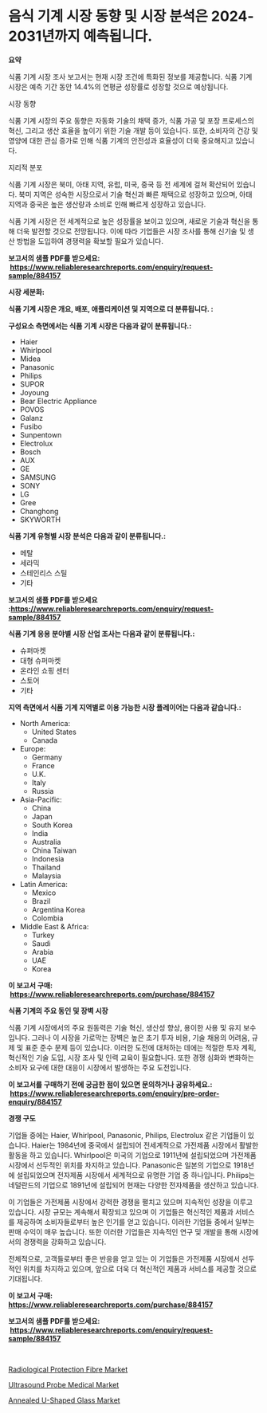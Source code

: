 <p><h1>음식 기계 시장 동향 및 시장 분석은 2024-2031년까지 예측됩니다.</h1></p><p><strong>요약</strong></p>
<p><p>식품 기계 시장 조사 보고서는 현재 시장 조건에 특화된 정보를 제공합니다. 식품 기계 시장은 예측 기간 동안 14.4%의 연평균 성장률로 성장할 것으로 예상됩니다.</p><p>시장 동향</p><p>식품 기계 시장의 주요 동향은 자동화 기술의 채택 증가, 식품 가공 및 포장 프로세스의 혁신, 그리고 생산 효율을 높이기 위한 기술 개발 등이 있습니다. 또한, 소비자의 건강 및 영양에 대한 관심 증가로 인해 식품 기계의 안전성과 효율성이 더욱 중요해지고 있습니다.</p><p>지리적 분포</p><p>식품 기계 시장은 북미, 아태 지역, 유럽, 미국, 중국 등 전 세계에 걸쳐 확산되어 있습니다. 북미 지역은 성숙한 시장으로서 기술 혁신과 빠른 채택으로 성장하고 있으며, 아태 지역과 중국은 높은 생산량과 소비로 인해 빠르게 성장하고 있습니다.</p><p>식품 기계 시장은 전 세계적으로 높은 성장률을 보이고 있으며, 새로운 기술과 혁신을 통해 더욱 발전할 것으로 전망됩니다. 이에 따라 기업들은 시장 조사를 통해 신기술 및 생산 방법을 도입하여 경쟁력을 확보할 필요가 있습니다.</p></p>
<p><strong>보고서의 샘플 PDF를 받으세요: &nbsp;<a href="https://www.reliableresearchreports.com/enquiry/request-sample/884157">https://www.reliableresearchreports.com/enquiry/request-sample/884157</a></strong></p>
<p><strong>시장 세분화:</strong></p>
<p><strong> 식품 기계 시장은 개요, 배포, 애플리케이션 및 지역으로 더 분류됩니다. :</strong></p>
<p><strong>구성요소 측면에서는 식품 기계 시장은 다음과 같이 분류됩니다.:</strong></p>
<p><ul><li>Haier</li><li>Whirlpool</li><li>Midea</li><li>Panasonic</li><li>Philips</li><li>SUPOR</li><li>Joyoung</li><li>Bear Electric Appliance</li><li>POVOS</li><li>Galanz</li><li>Fusibo</li><li>Sunpentown</li><li>Electrolux</li><li>Bosch</li><li>AUX</li><li>GE</li><li>SAMSUNG</li><li>SONY</li><li>LG</li><li>Gree</li><li>Changhong</li><li>SKYWORTH</li></ul></p>
<p><strong> 식품 기계 유형별 시장 분석은 다음과 같이 분류됩니다.:</strong></p>
<p><ul><li>메탈</li><li>세라믹</li><li>스테인리스 스틸</li><li>기타</li></ul></p>
<p><strong>보고서의 샘플 PDF를 받으세요 :<a href="https://www.reliableresearchreports.com/enquiry/request-sample/884157">https://www.reliableresearchreports.com/enquiry/request-sample/884157</a></strong></p>
<p><strong> 식품 기계 응용 분야별 시장 산업 조사는 다음과 같이 분류됩니다.:</strong></p>
<p><ul><li>슈퍼마켓</li><li>대형 슈퍼마켓</li><li>온라인 쇼핑 센터</li><li>스토어</li><li>기타</li></ul></p>
<p><strong>지역 측면에서 식품 기계 지역별로 이용 가능한 시장 플레이어는 다음과 같습니다.:</strong></p>
<p><ul>
    <li>
        North America:
        <ul>
            <li>United States</li>
            <li>Canada</li>
        </ul>
    </li>
    <li>
        Europe:
        <ul>
            <li>Germany</li>
            <li>France</li>
            <li>U.K.</li>
            <li>Italy</li>
            <li>Russia</li>
        </ul>
    </li>
    <li>
        Asia-Pacific:
        <ul>
            <li>China</li>
            <li>Japan</li>
            <li>South Korea</li>
            <li>India</li>
            <li>Australia</li>
            <li>China Taiwan</li>
            <li>Indonesia</li>
            <li>Thailand</li>
            <li>Malaysia</li>
        </ul>
    </li>
    <li>
        Latin America:
        <ul>
            <li>Mexico</li>
            <li>Brazil</li>
            <li>Argentina Korea</li>
            <li>Colombia</li>
        </ul>
    </li>
    <li>
        Middle East & Africa:
        <ul>
            <li>Turkey</li>
            <li>Saudi</li>
            <li>Arabia</li>
            <li>UAE</li>
            <li>Korea</li>
        </ul>
    </li>
    </ul></p>
<p><strong>이 보고서 구매: &nbsp;<a href="https://www.reliableresearchreports.com/purchase/884157">https://www.reliableresearchreports.com/purchase/884157</a></strong></p>
<p><strong>식품 기계의 주요 동인 및 장벽 시장</strong></p>
<p><p>식품 기계 시장에서의 주요 원동력은 기술 혁신, 생산성 향상, 용이한 사용 및 유지 보수입니다. 그러나 이 시장을 가로막는 장벽은 높은 초기 투자 비용, 기술 채용의 어려움, 규제 및 표준 준수 문제 등이 있습니다. 이러한 도전에 대처하는 데에는 적절한 투자 계획, 혁신적인 기술 도입, 시장 조사 및 인력 교육이 필요합니다. 또한 경쟁 심화와 변화하는 소비자 요구에 대한 대응이 시장에서 발생하는 주요 도전입니다.</p></p>
<p><strong>이 보고서를 구매하기 전에 궁금한 점이 있으면 문의하거나 공유하세요.: &nbsp;<a href="https://www.reliableresearchreports.com/enquiry/pre-order-enquiry/884157">https://www.reliableresearchreports.com/enquiry/pre-order-enquiry/884157</a></strong></p>
<p><strong>경쟁 구도</strong></p>
<p><p>기업들 중에는 Haier, Whirlpool, Panasonic, Philips, Electrolux 같은 기업들이 있습니다. Haier는 1984년에 중국에서 설립되어 전세계적으로 가전제품 시장에서 활발한 활동을 하고 있습니다. Whirlpool은 미국의 기업으로 1911년에 설립되었으며 가전제품 시장에서 선두적인 위치를 차지하고 있습니다. Panasonic은 일본의 기업으로 1918년에 설립되었으며 전자제품 시장에서 세계적으로 유명한 기업 중 하나입니다. Philips는 네덜란드의 기업으로 1891년에 설립되어 현재는 다양한 전자제품을 생산하고 있습니다.</p><p>이 기업들은 가전제품 시장에서 강력한 경쟁을 펼치고 있으며 지속적인 성장을 이루고 있습니다. 시장 규모는 계속해서 확장되고 있으며 이 기업들은 혁신적인 제품과 서비스를 제공하여 소비자들로부터 높은 인기를 얻고 있습니다. 이러한 기업들 중에서 일부는 판매 수익이 매우 높습니다. 또한 이러한 기업들은 지속적인 연구 및 개발을 통해 시장에서의 경쟁력을 강화하고 있습니다.</p><p>전체적으로, 고객들로부터 좋은 반응을 얻고 있는 이 기업들은 가전제품 시장에서 선두적인 위치를 차지하고 있으며, 앞으로 더욱 더 혁신적인 제품과 서비스를 제공할 것으로 기대됩니다.</p></p>
<p><strong>이 보고서 구매: &nbsp; <a href="https://www.reliableresearchreports.com/purchase/884157">https://www.reliableresearchreports.com/purchase/884157</a></strong></p>
<p><strong>보고서의 샘플 PDF를 받으세요: &nbsp;<a href="https://www.reliableresearchreports.com/enquiry/request-sample/884157">https://www.reliableresearchreports.com/enquiry/request-sample/884157</a></strong><strong></strong></p>
<p>&nbsp;</p>
<p><p><a href="https://github.com/edytherolanlouisejk1miz0wig/Market-Research-Report-List-1/blob/main/radiological-protection-fibre-market.md">Radiological Protection Fibre Market</a></p><p><a href="https://military-diascia-e68.notion.site/Ultrasound-Probe-Medical-Market-Research-Report-Unlocks-Analysis-on-the-Market-Financial-Status-Mar-9093487a085146dcbcb9cafcc4623c3b">Ultrasound Probe Medical Market</a></p><p><a href="https://github.com/peachesmcdowel1/Market-Research-Report-List-1/blob/main/annealed-u-shaped-glass-market.md">Annealed U-Shaped Glass Market</a></p></p>